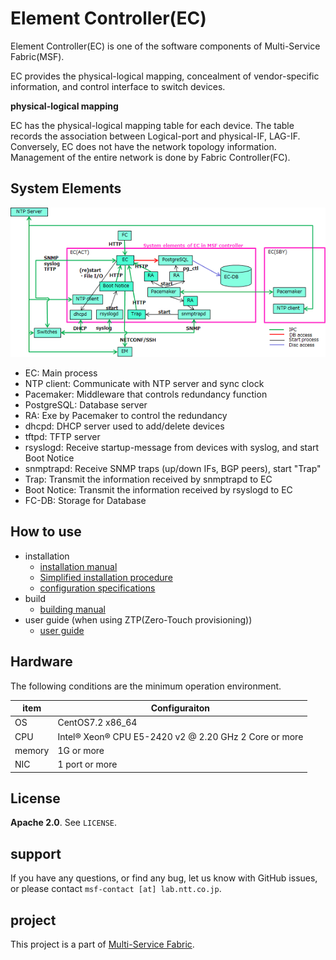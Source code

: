 # Element Controller(EC)

Element Controller(EC) is one of the software components of Multi-Service Fabric(MSF).

EC provides the physical-logical mapping, concealment of vendor-specific information, and control interface to switch devices.

**physical-logical mapping**

EC has the physical-logical mapping table for each device. The table records the association between Logical-port and physical-IF, LAG-IF. Conversely, EC does not have the network topology information. Management of the entire network is done by Fabric Controller(FC).

## System Elements

![system_elements_ec](doc/img/system_elements_ec.png)

- EC: Main process
- NTP client: Communicate with NTP server and sync clock
- Pacemaker: Middleware that controls redundancy function
- PostgreSQL: Database server
- RA: Exe by Pacemaker to control the redundancy
- dhcpd: DHCP server used to add/delete devices
- tftpd: TFTP server
- rsyslogd: Receive startup-message from devices with syslog, and start Boot Notice
- snmptrapd: Receive SNMP traps (up/down IFs, BGP peers), start "Trap"
- Trap: Transmit the information received by snmptrapd to EC
- Boot Notice: Transmit the information received by rsyslogd to EC
- FC-DB: Storage for Database

## How to use
- installation
  - [installation manual](doc/element_controller_installation_manual.md)
  - [Simplified installation procedure](doc/element_controller_automate_installation_manual.md)
  - [configuration specifications](doc/element_controller_configuration_specifications.md)
- build
  - [building manual](doc/element_controller_building_guide.md)
- user guide (when using ZTP(Zero-Touch provisioning))
  - [user guide](doc/element_controller_user_guide_for_ztp.md)

## Hardware
The following conditions are the minimum operation environment.

| item | Configuraiton |
| ---- | ---- |
| OS | CentOS7.2 x86_64 |
| CPU | Intel® Xeon® CPU E5-2420 v2 @ 2.20 GHz 2 Core or more |
| memory | 1G or more |
| NIC | 1 port or more |


## License
**Apache 2.0**. See `LICENSE`.

## support
If you have any questions, or find any bug, let us know with GitHub issues, or please contact `msf-contact [at] lab.ntt.co.jp`.

## project
This project is a part of [Multi-Service Fabric](http://github.com/multi-service-fabric/).
